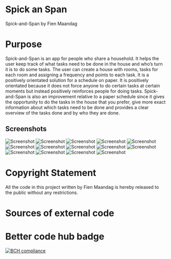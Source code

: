 # Spick an Span
Spick-and-Span by Fien Maandag

# Purpose
Spick-and-Span is an app for people who share a household. It helps the user keep track of what tasks need to be done in the house and who’s turn it is to do some tasks. The user can create a house with rooms, tasks for each room and assigning a frequency and points to each task. It is a positively orientated solution for a schedule on paper. It is positively orientated because it does not force anyone to do certain tasks at certain moments but instead positively reinforces people for doing tasks. Spick-and-Span is also an improvement relative to a paper schedule since it gives the opportunity to do the tasks in the house that you prefer, give more exact information about which tasks need to be done and provides a clear overview of the tasks done and by who they are done.

## Screenshots
![Screenshot](/doc/LoginView.PNG) ![Screenshot](/doc/LoginView1.PNG)
![Screenshot](/doc/NewHouseView.PNG) ![Screenshot](/doc/SecretCodeView.PNG)
![Screenshot](/doc/HouseView.PNG) ![Screenshot](/doc/HouseView1.PNG)
![Screenshot](/doc/RoomView.PNG) ![Screenshot](/doc/RoomView1.PNG) ![Screenshot](/doc/RoomView2.PNG)
![Screenshot](/doc/HistoryView.PNG) ![Screenshot](/doc/HistoryView1.PNG)
![Screenshot](/doc/ScoreboardView.PNG)
![Screenshot](/doc/SettingView.PNG) ![Screenshot](/doc/SettingView1.PNG)

# Copyright Statement
All the code in this project written by Fien Maandag is hereby released to the public without any restrictions.

# Sources of external code


# Better code hub badge
[![BCH compliance](https://bettercodehub.com/edge/badge/FienMaandag/spick-and-span?branch=master)](https://bettercodehub.com/)
